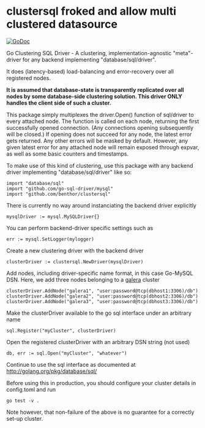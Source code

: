 # clustersql froked and allow multi clustered datasource
[![GoDoc](https://godoc.org/github.com/benthor/clustersql?status.svg)](http://godoc.org/github.com/benthor/clustersql)


Go Clustering SQL Driver - A clustering, implementation-agnostic "meta"-driver for any backend implementing "database/sql/driver".

It does (latency-based) load-balancing and error-recovery over all registered nodes.

**It is assumed that database-state is transparently replicated over all nodes by some database-side clustering solution. This driver ONLY handles the client side of such a cluster.**

This package simply multiplexes the driver.Open() function of sql/driver to every attached node. The function is called on each node, returning the first successfully opened connection. (Any connections opening subsequently will be closed.) If opening does not succeed for any node, the latest error gets returned. Any other errors will be masked by default. However, any given latest error for any attached node will remain exposed through expvar, as well as some basic counters and timestamps.
    
To make use of this kind of clustering, use this package with any backend driver implementing "database/sql/driver" like so:

	import "database/sql"
	import "github.com/go-sql-driver/mysql"
	import "github.com/benthor/clustersql"

There is currently no way around instanciating the backend driver explicitly

	mysqlDriver := mysql.MySQLDriver{}

You can perform backend-driver specific settings such as

	err := mysql.SetLogger(mylogger)

Create a new clustering driver with the backend driver

	clusterDriver := clustersql.NewDriver(mysqlDriver)

Add nodes, including driver-specific name format, in this case Go-MySQL DSN. Here, we add three nodes belonging to a [galera](https://mariadb.com/kb/en/mariadb/documentation/replication-cluster-multi-master/galera/) cluster

	clusterDriver.AddNode("galera1", "user:password@tcp(dbhost1:3306)/db")
	clusterDriver.AddNode("galera2", "user:password@tcp(dbhost2:3306)/db")
	clusterDriver.AddNode("galera3", "user:password@tcp(dbhost3:3306)/db")

Make the clusterDriver available to the go sql interface under an arbitrary name

	sql.Register("myCluster", clusterDriver)

Open the registered clusterDriver with an arbitrary DSN string (not used)

	db, err := sql.Open("myCluster", "whatever")

Continue to use the sql interface as documented at http://golang.org/pkg/database/sql/


Before using this in production, you should configure your cluster details in config.toml and run

    go test -v .

Note however, that non-failure of the above is no guarantee for a correctly set-up cluster.
